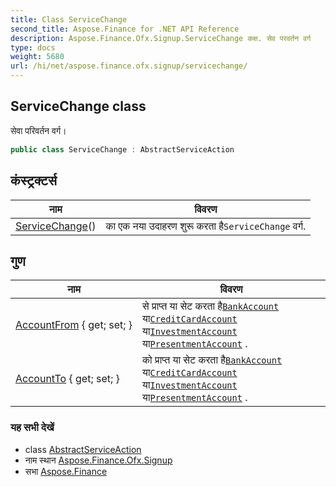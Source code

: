 ```yaml
---
title: Class ServiceChange
second_title: Aspose.Finance for .NET API Reference
description: Aspose.Finance.Ofx.Signup.ServiceChange कक्ष. सेव परवर्तन वर्ग
type: docs
weight: 5680
url: /hi/net/aspose.finance.ofx.signup/servicechange/
---
```

## ServiceChange class

सेवा परिवर्तन वर्ग।

```csharp
public class ServiceChange : AbstractServiceAction
```

## कंस्ट्रक्टर्स

| नाम | विवरण |
| --- | --- |
| [ServiceChange](servicechange/)() | का एक नया उदाहरण शुरू करता है`ServiceChange` वर्ग. |

## गुण

| नाम | विवरण |
| --- | --- |
| [AccountFrom](../../aspose.finance.ofx.signup/servicechange/accountfrom/) { get; set; } | से प्राप्त या सेट करता है[`BankAccount`](../../aspose.finance.ofx/bankaccount/) या[`CreditCardAccount`](../../aspose.finance.ofx/creditcardaccount/) या[`InvestmentAccount`](../../aspose.finance.ofx/investmentaccount/) या[`PresentmentAccount`](../../aspose.finance.ofx/presentmentaccount/) . |
| [AccountTo](../../aspose.finance.ofx.signup/servicechange/accountto/) { get; set; } | को प्राप्त या सेट करता है[`BankAccount`](../../aspose.finance.ofx/bankaccount/) या[`CreditCardAccount`](../../aspose.finance.ofx/creditcardaccount/) या[`InvestmentAccount`](../../aspose.finance.ofx/investmentaccount/) या[`PresentmentAccount`](../../aspose.finance.ofx/presentmentaccount/) . |

### यह सभी देखें

* class [AbstractServiceAction](../abstractserviceaction/)
* नाम स्थान [Aspose.Finance.Ofx.Signup](../../aspose.finance.ofx.signup/)
* सभा [Aspose.Finance](../../)


